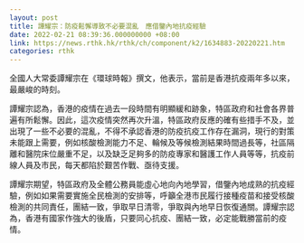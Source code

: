 ```yaml
---
layout: post
title: 譚耀宗：防疫鬆懈導致不必要混亂　應借鑒內地抗疫經驗
date: 2022-02-21 08:39:36.000000000 +08:00
link: https://news.rthk.hk/rthk/ch/component/k2/1634883-20220221.htm
categories: rthk
---
```


全國人大常委譚耀宗在《環球時報》撰文，他表示，當前是香港抗疫兩年多以來，最嚴峻的時刻。

譚耀宗認為，香港的疫情在過去一段時間有明顯緩和跡象，特區政府和社會各界普遍有所鬆懈。因此，這次疫情突然再次升溫，特區政府反應的確有些措手不及，並出現了一些不必要的混亂，不得不承認香港的防疫抗疫工作存在漏洞，現行的對策未能跟上需要，例如核酸檢測能力不足、輪候及等候檢測結果時間過長等，社區隔離和醫院床位嚴重不足，以及缺乏足夠多的防疫專家和醫護工作人員等等，抗疫前線人員及市民，每天都陷於艱苦作戰、亟待支援。

譚耀宗期望，特區政府及全體公務員能虛心地向內地學習，借鑒內地成熟的抗疫經驗，例如如果需要實施全民檢測的安排等，呼籲全港市民履行接種疫苗和接受核酸檢測的共同責任，團結一致，爭取早日清零，爭取與內地早日恢復通關。譚耀宗認為，香港有國家作強大的後盾，只要同心抗疫、團結一致，必定能戰勝當前的疫情。
